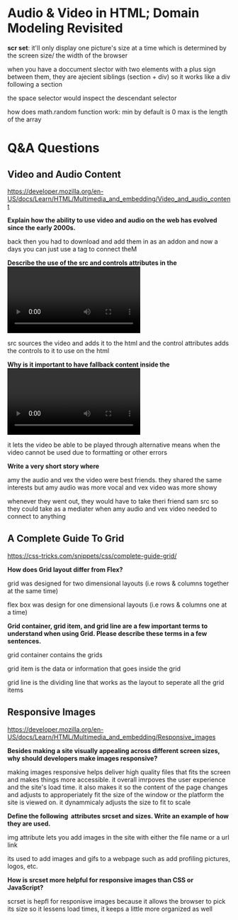 # Audio & Video in HTML; Domain Modeling Revisited

**scr set**: it'll only display one picture's size at a time which is determined by the screen size/ the width of the browser

when you have a doccument slector with two elements with a plus sign between them, they are ajecient siblings (section + div) so it works like a div following a section

the space selector would inspect the descendant selector

how does math.random function work:
min by default is 0
max is the length of the array

#  Q&A Questions

## Video and Audio Content
<https://developer.mozilla.org/en-US/docs/Learn/HTML/Multimedia_and_embedding/Video_and_audio_content>

**Explain how the ability to use video and audio on the web has evolved since the early 2000s.**

back then you had to download and add them in as an addon and now a days you can just use a tag to connect theM

**Describe the use of the src and controls attributes in the <video> element.**

src sources the video and adds it to the html and the control attributes adds the controls to it to use on the html

**Why is it important to have fallback content inside the <video> element?**

it lets the video be able to be played through alternative means when the video cannot be used due to formatting or other errors

**Write a very short story where <audio> and <video> are characters.**

amy the audio and vex the video were best friends. they shared the same interests but amy audio was more vocal and vex video was more showy

whenever they went out, they would have to take theri friend sam src so they could take as a mediater when amy audio and vex video needed to connect to anything

## A Complete Guide To Grid
<https://css-tricks.com/snippets/css/complete-guide-grid/>

**How does Grid layout differ from Flex?**

grid was designed for two dimensional layouts (i.e rows & columns together at the same time)

flex box was design for one dimensional layouts (i.e rows & columns one at a time)

**Grid container, grid item, and grid line are a few important terms to understand when using Grid. Please describe these terms in a few sentences.**

grid container contains the grids

grid item is the data or information that goes inside the grid

grid line is the dividing line that works as the layout to seperate all the grid items

## Responsive Images
<https://developer.mozilla.org/en-US/docs/Learn/HTML/Multimedia_and_embedding/Responsive_images>

**Besides making a site visually appealing across different screen sizes, why should developers make images responsive?**

making images responsive helps deliver high quality files that fits the screen and makes things more accessible. it overall imrpoves the user experience and the site's load time. it also makes it so the content of the page changes and adjusts to approperiately fit the size of the window or the platform the site is viewed on. it dynammicaly adjusts the size to fit to scale

**Define the following <img> attributes srcset and sizes. Write an example of how they are used.**

img attribute lets you add images in the site with either the file name or a url link

its used to add images and gifs to a webpage such as add profiling pictures, logos, etc.

**How is srcset more helpful for responsive images than CSS or JavaScript?**

scrset is hepfl for responisve images because it allows the browser to pick its size so it lessens load times, it keeps a little more organized as well